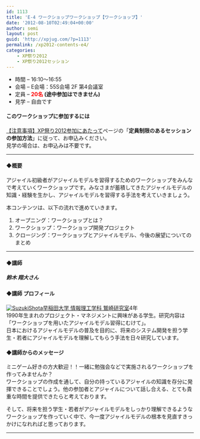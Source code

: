 ```yaml
---
id: 1113
title: 'E-4 ワークショップワークショップ【ワークショップ】'
date: '2012-08-10T02:49:04+00:00'
author: semi
layout: post
guid: 'http://xpjug.com/?p=1113'
permalink: /xp2012-contents-e4/
categories:
    - XP祭り2012
    - XP祭り2012セッション
---
```


- 時間 – 16:10〜16:55
- 会場 – E会場：55S会場 2F 第4会議室
- 定員 – **<font color="red">20名</font> (途中参加はできません)**
- 見学 – 自由です

#### このワークショップに参加するには

[【注意事項】XP祭り2012参加にあたって](http://xpjug.com/xp2012-attention/)ページの「**定員制限のあるセッションの参加方法**」に従って、お申込みください。  
見学の場合は、お申込みは不要です。

---

#### ◆概要

アジャイル初級者がアジャイルモデルを習得するためのワークショップをみんなで考えていくワークショップです。みなさまが蓄積してきたアジャイルモデルの知識・経験を生かし、アジャイルモデルを習得する手法を考えていきましょう。

本コンテンツは、以下の流れで進めていきます。

1. オープニング：ワークショップとは？
2. ワークショップ：ワークショップ開発プロジェクト
3. クロージング：ワークショップとアジャイルモデル、今後の展望についてのまとめ

---

#### ◆講師

##### 鈴木 翔大さん

#### ◆講師 プロフィール

[![](http://xpjug.com/wp-content/uploads/2012/08/SuzukiShota-150x150.jpg "SuzukiShota")](http://xpjug.com/wp-content/uploads/2012/08/SuzukiShota.jpg)[早稲田大学 情報理工学科 鷲崎研究室](http://www.washi.cs.waseda.ac.jp/ja/)4年  
1990年生まれのプロジェクト・マネジメントに興味がある学生。研究内容は「ワークショップを用いたアジャイルモデル習得にむけて」。  
日本におけるアジャイルモデルの普及を目的に、将来のシステム開発を担う学生・若者にアジャイルモデルを理解してもらう手法を日々研究しています。

#### ◆講師からのメッセージ

ミニゲーム好きの方大歓迎！！一緒に勉強会などで実施されるワークショップを作ってみませんか？  
ワークショップの作成を通して、自分の持っているアジャイルの知識を存分に発揮できることでしょう。他の参加者とアジャイルについて話し合える、とても貴重な時間を提供できたらと考えております。

そして、将来を担う学生・若者がアジャイルモデルをしっかり理解できるようなワークショップを作っていく中で、今一度アジャイルモデルの根本を見直すきっかけになれればと思っております。

---